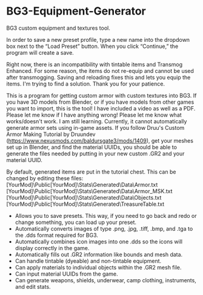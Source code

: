 # BG3-Equipment-Generator
 BG3 custom equipment and textures tool.

 In order to save a new preset profile, type a new name into the dropdown box next to the “Load Preset” button. When you click “Continue,” the program will create a save. 

 Right now, there is an incompatibility with tintable items and Transmog Enhanced. For some reason, the items do not re-equip and cannot be used after transmogging. Saving and reloading fixes this and lets you equip the items. I'm trying to find a solution. Thank you for your patience.

This is a program for getting custom armor with custom textures into BG3. If you have 3D models from Blender, or if you have models from other games you want to import, this is the tool! I have included a video as well as a PDF. Please let me know if I have anything wrong! Please let me know what works/doesn't work. I am still learning. Currently, it cannot automatically generate armor sets using in-game assets. If you follow Druu's Custom Armor Making Tutorial by Druundev (https://www.nexusmods.com/baldursgate3/mods/1409), get your meshes set up in Blender, and find the material UUIDs, you should be able to generate the files needed by putting in your new custom .GR2 and your material UUID.

By default, generated items are put in the tutorial chest. This can be changed by editing these files:
[YourMod]\Public\[YourMod]\Stats\Generated\Data\Armor.txt
[YourMod]\Public\[YourMod]\Stats\Generated\Data\Armor_MSK.txt
[YourMod]\Public\[YourMod]\Stats\Generated\Data\Objects.txt
[YourMod]\Public\[YourMod]\Stats\Generated\TreasureTable.txt

- Allows you to save presets. This way, if you need to go back and redo or change something, you can load up your preset. 
- Automatically converts images of type .png, .jpg, .tiff, .bmp, and .tga to the .dds format required for BG3. 
- Automatically combines icon images into one .dds so the icons will display correctly in the game.
- Automatically fills out .GR2 information like bounds and mesh data.
- Can handle tintable (dyeable) and non-tintable equipment.
- Can apply materials to individual objects within the .GR2 mesh file.
- Can input material UUIDs from the game.
- Can generate weapons, shields, underwear, camp clothing, instruments, and edit stats.
